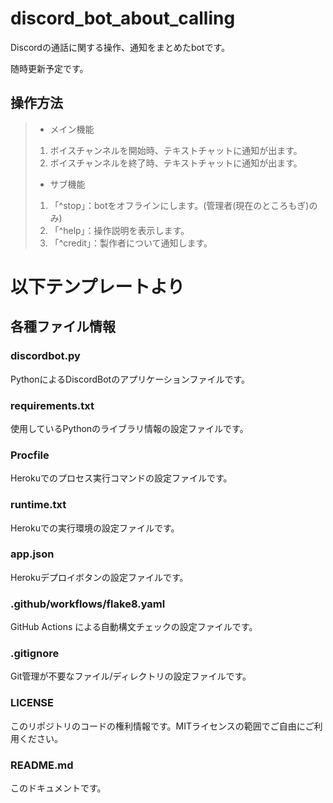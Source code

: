 # discord_bot_about_calling

Discordの通話に関する操作、通知をまとめたbotです。

随時更新予定です。

## 操作方法

>- メイン機能  
>1. ボイスチャンネルを開始時、テキストチャットに通知が出ます。  
>2. ボイスチャンネルを終了時、テキストチャットに通知が出ます。  
>- サブ機能  
>1. 「^stop」：botをオフラインにします。(管理者(現在のところもぎ)のみ)  
>2. 「^help」：操作説明を表示します。  
>3. 「^credit」：製作者について通知します。  

# 以下テンプレートより

## 各種ファイル情報

### discordbot.py
PythonによるDiscordBotのアプリケーションファイルです。

### requirements.txt
使用しているPythonのライブラリ情報の設定ファイルです。

### Procfile
Herokuでのプロセス実行コマンドの設定ファイルです。

### runtime.txt
Herokuでの実行環境の設定ファイルです。

### app.json
Herokuデプロイボタンの設定ファイルです。

### .github/workflows/flake8.yaml
GitHub Actions による自動構文チェックの設定ファイルです。

### .gitignore
Git管理が不要なファイル/ディレクトリの設定ファイルです。

### LICENSE
このリポジトリのコードの権利情報です。MITライセンスの範囲でご自由にご利用ください。

### README.md
このドキュメントです。
